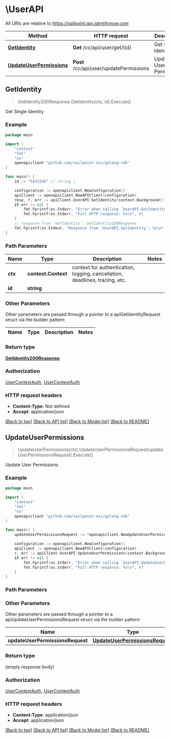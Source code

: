 # \UserAPI

All URIs are relative to *https://sailpoint.api.identitynow.com*

Method | HTTP request | Description
------------- | ------------- | -------------
[**GetIdentity**](UserAPI.md#GetIdentity) | **Get** /cc/api/user/get/{id} | Get Single Identity
[**UpdateUserPermissions**](UserAPI.md#UpdateUserPermissions) | **Post** /cc/api/user/updatePermissions | Update User Permissions



## GetIdentity

> GetIdentity200Response GetIdentity(ctx, id).Execute()

Get Single Identity

### Example

```go
package main

import (
    "context"
    "fmt"
    "os"
    openapiclient "github.com/sailpoint-oss/golang-sdk"
)

func main() {
    id := "5433236" // string | 

    configuration := openapiclient.NewConfiguration()
    apiClient := openapiclient.NewAPIClient(configuration)
    resp, r, err := apiClient.UserAPI.GetIdentity(context.Background(), id).Execute()
    if err != nil {
        fmt.Fprintf(os.Stderr, "Error when calling `UserAPI.GetIdentity``: %v\n", err)
        fmt.Fprintf(os.Stderr, "Full HTTP response: %v\n", r)
    }
    // response from `GetIdentity`: GetIdentity200Response
    fmt.Fprintf(os.Stdout, "Response from `UserAPI.GetIdentity`: %v\n", resp)
}
```

### Path Parameters


Name | Type | Description  | Notes
------------- | ------------- | ------------- | -------------
**ctx** | **context.Context** | context for authentication, logging, cancellation, deadlines, tracing, etc.
**id** | **string** |  | 

### Other Parameters

Other parameters are passed through a pointer to a apiGetIdentityRequest struct via the builder pattern


Name | Type | Description  | Notes
------------- | ------------- | ------------- | -------------


### Return type

[**GetIdentity200Response**](GetIdentity200Response.md)

### Authorization

[UserContextAuth](../README.md#UserContextAuth), [UserContextAuth](../README.md#UserContextAuth)

### HTTP request headers

- **Content-Type**: Not defined
- **Accept**: application/json

[[Back to top]](#) [[Back to API list]](../README.md#documentation-for-api-endpoints)
[[Back to Model list]](../README.md#documentation-for-models)
[[Back to README]](../README.md)


## UpdateUserPermissions

> UpdateUserPermissions(ctx).UpdateUserPermissionsRequest(updateUserPermissionsRequest).Execute()

Update User Permissions

### Example

```go
package main

import (
    "context"
    "fmt"
    "os"
    openapiclient "github.com/sailpoint-oss/golang-sdk"
)

func main() {
    updateUserPermissionsRequest := *openapiclient.NewUpdateUserPermissionsRequest() // UpdateUserPermissionsRequest |  (optional)

    configuration := openapiclient.NewConfiguration()
    apiClient := openapiclient.NewAPIClient(configuration)
    r, err := apiClient.UserAPI.UpdateUserPermissions(context.Background()).UpdateUserPermissionsRequest(updateUserPermissionsRequest).Execute()
    if err != nil {
        fmt.Fprintf(os.Stderr, "Error when calling `UserAPI.UpdateUserPermissions``: %v\n", err)
        fmt.Fprintf(os.Stderr, "Full HTTP response: %v\n", r)
    }
}
```

### Path Parameters



### Other Parameters

Other parameters are passed through a pointer to a apiUpdateUserPermissionsRequest struct via the builder pattern


Name | Type | Description  | Notes
------------- | ------------- | ------------- | -------------
 **updateUserPermissionsRequest** | [**UpdateUserPermissionsRequest**](UpdateUserPermissionsRequest.md) |  | 

### Return type

 (empty response body)

### Authorization

[UserContextAuth](../README.md#UserContextAuth), [UserContextAuth](../README.md#UserContextAuth)

### HTTP request headers

- **Content-Type**: application/json
- **Accept**: application/json

[[Back to top]](#) [[Back to API list]](../README.md#documentation-for-api-endpoints)
[[Back to Model list]](../README.md#documentation-for-models)
[[Back to README]](../README.md)

